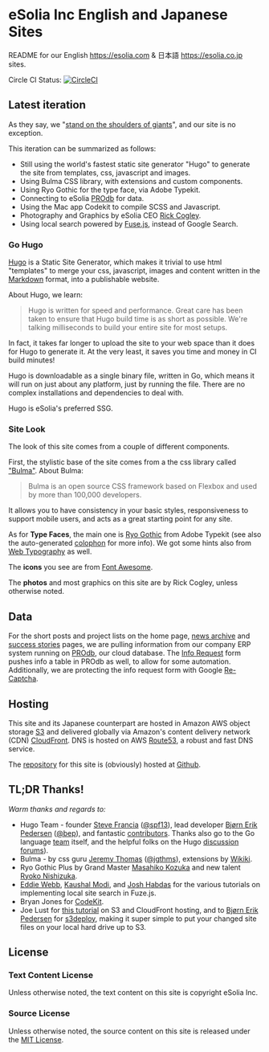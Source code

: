 # eSolia Inc English and Japanese Sites

README for our English <https://esolia.com> & 日本語 <https://esolia.co.jp> sites. 
 
Circle CI Status: [![CircleCI](https://circleci.com/gh/RickCogley/eSolia_2018.svg?style=svg)](https://circleci.com/gh/RickCogley/eSolia_2018)

## Latest iteration

As they say, we "[stand on the shoulders of giants](https://en.wikipedia.org/wiki/Standing_on_the_shoulders_of_giants "Wikipedia article about etymology of standing on the shoulders of giants")", and our site is no exception.

This iteration can be summarized as follows: 

* Still using the world's fastest static site generator "Hugo" to generate the site from templates, css, javascript and images. 
* Using Bulma CSS library, with extensions and custom components.
* Using Ryo Gothic for the type face, via Adobe Typekit. 
* Connecting to eSolia [PROdb](https://esolia.com/prodb) for data.  
* Using the Mac app Codekit to compile SCSS and Javascript.
* Photography and Graphics by eSolia CEO [Rick Cogley](http://rick.cogley.info). 
* Using local search powered by [Fuse.js](http://fusejs.io/), instead of Google Search.

### Go Hugo

[Hugo](http://gohugo.io) is a Static Site Generator, which makes it trivial to use html "templates" to merge your css, javascript, images and content written in the [Markdown](http://daringfireball.net/projects/markdown/) format, into a publishable website.

About Hugo, we learn:

> Hugo is written for speed and performance. Great care has been taken to ensure that Hugo build time is as short as possible. We're talking milliseconds to build your entire site for most setups.

In fact, it takes far longer to upload the site to your web space than it does for Hugo to generate it. At the very least, it saves you time and money in CI build minutes! 

Hugo is downloadable as a single binary file, written in Go, which means it will run on just about any platform, just by running the file. There are no complex installations and dependencies to deal with.

Hugo is eSolia's preferred SSG. 

### Site Look

The look of this site comes from a couple of different components.

First, the stylistic base of the site comes from a the css library called ["Bulma"](https://bulma.io). About Bulma: 

> Bulma is an open source CSS framework based on Flexbox and used by more than 100,000 developers.

It allows you to have consistency in your basic styles, responsiveness to support mobile users, and acts as a great starting point for any site.

As for **Type Faces**, the main one is [Ryo Gothic](https://typekit.com/fonts/ryo-gothic-plusn) from Adobe Typekit (see also the auto-generated [colophon](https://typekit.com/colophons/fwz4gtk) for more info). We got some hints also from [Web Typography](http://webtypography.net) as well. 

The **icons** you see are from [Font Awesome](https://fontawesome.com/icons?d=gallery). 

The **photos** and most graphics on this site are by Rick Cogley, unless otherwise noted.

## Data

For the short posts and project lists on the home page, [news archive](https://esolia.com/post) and [success stories](https://esolia.com/success-stories) pages, we are pulling information from our company ERP system running on [PROdb](https://esolia.com/prodb), our cloud database. The [Info Request](https://esolia.com/info-request) form pushes info a table in PROdb as well, to allow for some automation. Additionally, we are protecting the info request form with Google [Re-Captcha](https://www.google.com/recaptcha/intro/android.html). 

## Hosting

This site and its Japanese counterpart are hosted in Amazon AWS object storage [S3](https://aws.amazon.com/S3/) and delivered globally via Amazon's content delivery network (CDN) [CloudFront](https://aws.amazon.com). DNS is hosted on AWS [Route53](https://aws.amazon.com/route53/), a robust and fast DNS service.

The [repository](https://github.com/RickCogley/eSolia_2018) for this site is (obviously) hosted at [Github](https://github.com).

## TL;DR Thanks!

_Warm thanks and regards to:_

* Hugo Team - founder [Steve Francia](http://spf13.com) ([@spf13](https://github.com/spf13)), lead developer [Bjørn Erik Pedersen](http://bep.is) ([@bep](https://github.com/bep)), and fantastic [contributors](https://github.com/spf13/hugo/graphs/contributors). Thanks also go to the Go language [team](http://golang.org/CONTRIBUTORS) itself, and the helpful folks on the Hugo [discussion forums](http://discuss.hugo.io)).
* Bulma - by css guru [Jeremy Thomas](https://jgthms.com) ([@jgthms](https://github.com/jgthms)), extensions by [Wikiki](https://wikiki.github.io/form/slider/). 
* Ryo Gothic Plus by Grand Master [Masahiko Kozuka](https://typekit.com/designers/masahiko-kozuka) and new talent [Ryoko Nishizuka](https://typekit.com/designers/ryoko-nishizuka). 
* [Eddie Webb](https://edwardawebb.com/), [Kaushal Modi](https://scripter.co/), and [Josh Habdas](https://hackcabin.com/) for the various tutorials on implementing local site search in Fuze.js. 
* Bryan Jones for [CodeKit](https://codekitapp.com/about/).
* Joe Lust for [this tutorial](https://lustforge.com/2016/02/27/hosting-hugo-on-aws/) on S3 and CloudFront hosting, and to [Bjørn Erik Pedersen](http://bep.is) for [s3deploy](https://github.com/bep/s3deploy), making it super simple to put your changed site files on your local hard drive up to S3. 

## License

### Text Content License

Unless otherwise noted, the text content on this site is copyright eSolia Inc.

### Source License

Unless otherwise noted, the source content on this site is released under the [MIT License](http://opensource.org/licenses/MIT). 



